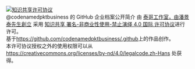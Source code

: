 <a rel="license" href="http://creativecommons.org/licenses/by-nc-nd/4.0/"><img alt="知识共享许可协议" style="border-width:0" src="https://i.creativecommons.org/l/by-nc-nd/4.0/88x31.png" /></a><br /><span xmlns:dct="http://purl.org/dc/terms/" property="dct:title">@codenamedpktbusiness 的 GitHub 企业档案公开简介</span> 由 <a xmlns:cc="http://creativecommons.org/ns#" href="https://github.com/codenamedpktbusiness" property="cc:attributionName" rel="cc:attributionURL">泰哥工作室，由潘景泰先生創立</a> 采用 <a rel="license" href="http://creativecommons.org/licenses/by-nc-nd/4.0/">知识共享 署名-非商业性使用-禁止演绎 4.0 国际 许可协议</a>进行许可。<br />基于<a xmlns:dct="http://purl.org/dc/terms/" href="https://github.com/codenamedpktbusiness/.github" rel="dct:source">https://github.com/codenamedpktbusiness/.github</a>上的作品创作。<br />本许可协议授权之外的使用权限可以从 <a xmlns:cc="http://creativecommons.org/ns#" href="https://creativecommons.org/licenses/by-nd/4.0/legalcode.zh-Hans" rel="cc:morePermissions">https://creativecommons.org/licenses/by-nd/4.0/legalcode.zh-Hans</a> 处获得。
